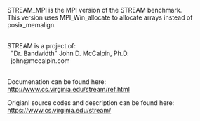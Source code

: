 STREAM_MPI is the MPI version of the STREAM benchmark. <br/>
This version uses MPI_Win_allocate to allocate arrays instead of posix_memalign.

<br/>
STREAM is a project of:<br/>
&nbsp&nbsp"Dr. Bandwidth" John D. McCalpin, Ph.D.<br/>
&nbsp&nbspjohn@mccalpin.com<br/>
<br/>

Documenation can be found here: <br/>
http://www.cs.virginia.edu/stream/ref.html

Origianl source codes and description can be found here: <br/>
https://www.cs.virginia.edu/stream/

